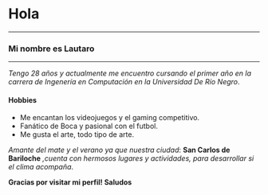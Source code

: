 # **Hola**

-----------------------------
### __Mi nombre es Lautaro__
-----------------------------

*Tengo 28 años y actualmente me encuentro cursando el primer año en la carrera de Ingenería en Computación en la Universidad De Río Negro*.

#### Hobbies

- Me encantan los videojuegos y el gaming competitivo.
- Fanático de Boca y pasional con el futbol.
- Me gusta el arte, todo tipo de arte.



 _Amante del mate y el verano_
 _ya que nuestra ciudad_: **San Carlos de Bariloche**
 _,cuenta con hermosos lugares y actividades, para desarrollar si el clima acompaña_.

**Gracias por visitar mi perfil!
Saludos**

